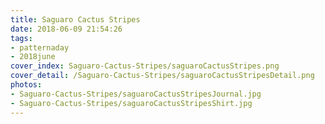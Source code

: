```yaml
---
title: Saguaro Cactus Stripes
date: 2018-06-09 21:54:26
tags:
- patternaday
- 2018june
cover_index: Saguaro-Cactus-Stripes/saguaroCactusStripes.png
cover_detail: /Saguaro-Cactus-Stripes/saguaroCactusStripesDetail.png
photos:
- Saguaro-Cactus-Stripes/saguaroCactusStripesJournal.jpg
- Saguaro-Cactus-Stripes/saguaroCactusStripesShirt.jpg
---
```

